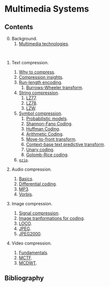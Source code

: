 # Multimedia Systems

## Contents

0. Background.
   1. [Multimedia technologies](https://tecnologias-multimedia.github.io).
</br>

1. Text compression.
   1. [Why to compress](https://cdn.rawgit.com/vicente-gonzalez-ruiz/why_to_compress/master/index.html).
   2. [Compression insights](https://cdn.rawgit.com/vicente-gonzalez-ruiz/compression_insights/master/index.html).
   3. [Run-length encoding](https://cdn.rawgit.com/vicente-gonzalez-ruiz/Run-length_encoding/master/index.html).
	  1. [Burrows-Wheeler transform](https://cdn.rawgit.com/vicente-gonzalez-ruiz/Burrows-Wheeler_transform/master/index.html).
   4. [String compression](https://cdn.rawgit.com/vicente-gonzalez-ruiz/string_compression/master/index.html).
	  1. [LZ77](https://cdn.rawgit.com/vicente-gonzalez-ruiz/LZ77/master/index.html).
	  2. [LZ78](https://cdn.rawgit.com/vicente-gonzalez-ruiz/LZ78/master/index.html).
	  3. [LZW](https://cdn.rawgit.com/vicente-gonzalez-ruiz/LZW/master/index.html).
   5. [Symbol compression](https://cdn.rawgit.com/vicente-gonzalez-ruiz/symbol_compression/master/index.htm).
	  1. [Probabilistic models](https://cdn.rawgit.com/vicente-gonzalez-ruiz/probabilistic_models/master/index.html).
	  2. [Shannon-Fano Coding](https://cdn.rawgit.com/vicente-gonzalez-ruiz/Shannon-Fano_coding/master/index.html).
	  3. [Huffman Coding](https://cdn.rawgit.com/vicente-gonzalez-ruiz/Huffman_coding/master/index.html).
	  4. [Arithmetic Coding](https://cdn.rawgit.com/vicente-gonzalez-ruiz/arithmetic_coding/master/index.html).
	  5. [Move-to-front transform](https://cdn.rawgit.com/vicente-gonzalez-ruiz/move-to-front_transform/master/index.html).
	  6. [Context-base text predictive transform](https://cdn.rawgit.com/vicente-gonzalez-ruiz/context-based_text_predictive_transform/master/index.html).
	  7. [Unary coding](https://cdn.rawgit.com/vicente-gonzalez-ruiz/unary_coding/master/index.html).
	  8. [Golomb-Rice coding](https://cdn.rawgit.com/vicente-gonzalez-ruiz/Golomb-Rice_coding/master/index.html).
   6. [`gzip`](https://cdn.rawgit.com/vicente-gonzalez-ruiz/gzip/master/index.html).
	  </br>

2. Audio compression.
   1. [Basics](https://cdn.rawgit.com/vicente-gonzalez-ruiz/audio_compression/master/index.html).
   1. [Differential coding](https://cdn.rawgit.com/vicente-gonzalez-ruiz/differential_coding/master/index.htm).
   1. [MP3](https://cdn.rawgit.com/vicente-gonzalez-ruiz/MP3/master/index.html).
   1. [Vorbis](https://cdn.rawgit.com/vicente-gonzalez-ruiz/vorbis/master/index.html).

2. Image compression.
   1. [Signal compression](https://rawgit.com/vicente-gonzalez-ruiz/signal_redundancies/master/index.html).
   1. [Image tranformations for coding](https://cdn.rawgit.com/vicente-gonzalez-ruiz/transform_coding/master/index.html).
   1. [LOCO](https://cdn.rawgit.com/vicente-gonzalez-ruiz/LOCO/master/index.html).
   1. [JPEG](https://cdn.rawgit.com/vicente-gonzalez-ruiz/JPEG/master/index.html).
   1. [JPEG2000](https://cdn.rawgit.com/vicente-gonzalez-ruiz/JPEG2000/master/index.html).

3. Video compression.
   1. [Fundamentals](https://cdn.rawgit.com/vicente-gonzalez-ruiz/video_compression/master/index.html).
   1. [MCTF](https://github.com/vicente-gonzalez-ruiz/MCTF-video-coding).
   1. [MCDWT](https://github.com/vicente-gonzalez-ruiz/MCDWT).

## Bibliography

